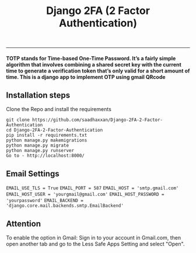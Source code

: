 <div align="center">
<h1>Django 2FA (2 Factor Authentication)</h1>
<br>
</div>
<hr>
<h4>TOTP stands for Time-based One-Time Password. It’s a fairly simple algorithm that involves combining a shared secret key with the current time to generate a verification token that’s only valid for a short amount of time. This is a django app to implement OTP using gmail QRcode</h4>

## Installation steps

Clone the Repo and install the requirements

```
git clone https://github.com/saadhaxxan/Django-2FA-2-Factor-Authentication
cd Django-2FA-2-Factor-Authentication
pip install -r requirements.txt
python manage.py makemigrations
python manage.py migrate
python manage.py runserver
Go to - http://localhost:8000/
```

## Email Settings

`EMAIL_USE_TLS = True`
`EMAIL_PORT = 587`
`EMAIL_HOST = 'smtp.gmail.com'`
`EMAIL_HOST_USER = 'yourgmail@gmail.com'`
`EMAIL_HOST_PASSWORD = 'yourpassword'`
`EMAIL_BACKEND = 'django.core.mail.backends.smtp.EmailBackend'`

## Attention

To enable the option in Gmail: Sign in to your account in Gmail.com, then open another tab and go to the Less Safe Apps Setting and select "Open".
